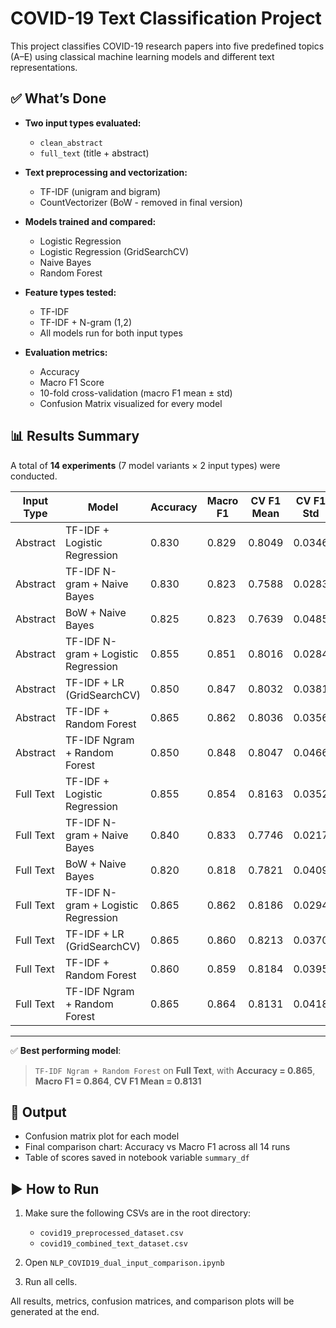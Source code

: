 # COVID-19 Text Classification Project

This project classifies COVID-19 research papers into five predefined topics (A–E) using classical machine learning models and different text representations.

## ✅ What’s Done

* **Two input types evaluated:**
  * `clean_abstract`
  * `full_text` (title + abstract)

* **Text preprocessing and vectorization:**
  * TF-IDF (unigram and bigram)
  * CountVectorizer (BoW - removed in final version)

* **Models trained and compared:**
  * Logistic Regression
  * Logistic Regression (GridSearchCV)
  * Naive Bayes
  * Random Forest

* **Feature types tested:**
  * TF-IDF
  * TF-IDF + N-gram (1,2)
  * All models run for both input types

* **Evaluation metrics:**
  * Accuracy
  * Macro F1 Score
  * 10-fold cross-validation (macro F1 mean ± std)
  * Confusion Matrix visualized for every model

## 📊 Results Summary

A total of **14 experiments** (7 model variants × 2 input types) were conducted.

| Input Type | Model                               | Accuracy | Macro F1 | CV F1 Mean | CV F1 Std |
| ---------- | ----------------------------------- | -------- | -------- | ---------- | --------- |
| Abstract   | TF-IDF + Logistic Regression        | 0.830    | 0.829    | 0.8049     | 0.0346    |
| Abstract   | TF-IDF N-gram + Naive Bayes         | 0.830    | 0.823    | 0.7588     | 0.0283    |
| Abstract   | BoW + Naive Bayes                   | 0.825    | 0.823    | 0.7639     | 0.0485    |
| Abstract   | TF-IDF N-gram + Logistic Regression | 0.855    | 0.851    | 0.8016     | 0.0284    |
| Abstract   | TF-IDF + LR (GridSearchCV)          | 0.850    | 0.847    | 0.8032     | 0.0381    |
| Abstract   | TF-IDF + Random Forest              | 0.865    | 0.862    | 0.8036     | 0.0356    |
| Abstract   | TF-IDF Ngram + Random Forest        | 0.850    | 0.848    | 0.8047     | 0.0466    |
| Full Text  | TF-IDF + Logistic Regression        | 0.855    | 0.854    | 0.8163     | 0.0352    |
| Full Text  | TF-IDF N-gram + Naive Bayes         | 0.840    | 0.833    | 0.7746     | 0.0217    |
| Full Text  | BoW + Naive Bayes                   | 0.820    | 0.818    | 0.7821     | 0.0409    |
| Full Text  | TF-IDF N-gram + Logistic Regression | 0.865    | 0.862    | 0.8186     | 0.0294    |
| Full Text  | TF-IDF + LR (GridSearchCV)          | 0.865    | 0.860    | 0.8213     | 0.0370    |
| Full Text  | TF-IDF + Random Forest              | 0.860    | 0.859    | 0.8184     | 0.0395    |
| Full Text  | TF-IDF Ngram + Random Forest        | 0.865    | 0.864    | 0.8131     | 0.0418    |

---

✅ **Best performing model**:

> `TF-IDF Ngram + Random Forest` on **Full Text**, with
> **Accuracy = 0.865**, **Macro F1 = 0.864**, **CV F1 Mean = 0.8131**

## 📁 Output

* Confusion matrix plot for each model
* Final comparison chart: Accuracy vs Macro F1 across all 14 runs
* Table of scores saved in notebook variable `summary_df`

## ▶️ How to Run

1. Make sure the following CSVs are in the root directory:
   - `covid19_preprocessed_dataset.csv`
   - `covid19_combined_text_dataset.csv`

2. Open `NLP_COVID19_dual_input_comparison.ipynb`

3. Run all cells.

All results, metrics, confusion matrices, and comparison plots will be generated at the end.

